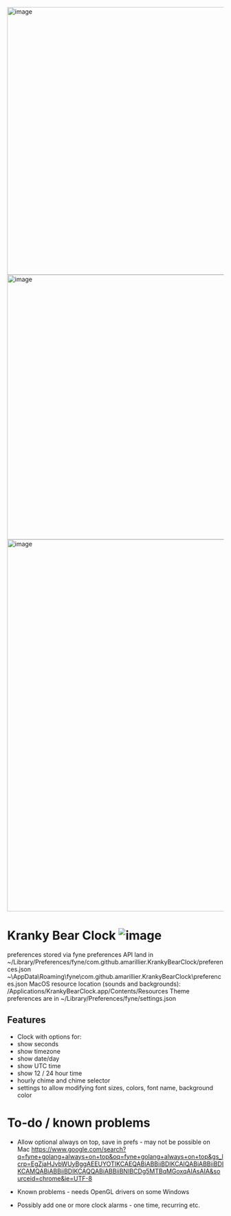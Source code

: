

<img width="623" alt="image" src="https://github.com/user-attachments/assets/fcfce1f6-f571-42aa-ad7c-a3a2a1a948ae" />
<img width="616" alt="image" src="https://github.com/user-attachments/assets/55109959-8981-460d-aab5-42bd120a8237" />
<img width="866" alt="image" src="https://github.com/user-attachments/assets/a649713e-8313-49ef-b802-c1f2e639245b" />

# Kranky Bear Clock ![image](https://github.com/user-attachments/assets/eb234c46-98bb-4da0-b418-431d0afecbb5)

preferences stored via fyne preferences API land in
~/Library/Preferences/fyne/com.github.amarillier.KrankyBearClock/preferences.json
~\AppData\Roaming\fyne\com.github.amarillier.KrankyBearClock\preferences.json
MacOS resource location (sounds and backgrounds): /Applications/KrankyBearClock.app/Contents/Resources
Theme preferences are in ~/Library/Preferences/fyne/settings.json


## Features

* Clock with options for:
* show seconds
* show timezone
* show date/day
* show UTC time
* show 12 / 24 hour time
* hourly chime and chime selector
* settings to allow modifying font sizes, colors, font name, background color

# To-do / known problems
- Allow optional always on top, save in prefs - may not be possible on Mac
https://www.google.com/search?q=fyne+golang+always+on+top&oq=fyne+golang+always+on+top&gs_lcrp=EgZjaHJvbWUyBggAEEUYOTIKCAEQABiABBiiBDIKCAIQABiABBiiBDIKCAMQABiABBiiBDIKCAQQABiABBiiBNIBCDg5MTBqMGoxqAIAsAIA&sourceid=chrome&ie=UTF-8

- Known problems - needs OpenGL drivers on some Windows
- Possibly add one or more clock alarms - one time, recurring etc.


